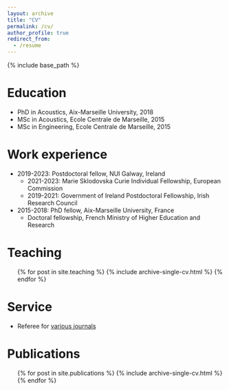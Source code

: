 ```yaml
---
layout: archive
title: "CV"
permalink: /cv/
author_profile: true
redirect_from:
  - /resume
---
```


{% include base_path %}

Education
======
* PhD in Acoustics, Aix-Marseille University, 2018
* MSc in Acoustics, Ecole Centrale de Marseille, 2015
* MSc in Engineering, Ecole Centrale de Marseille, 2015

Work experience
======
* 2019-2023: Postdoctoral fellow, NUI Galway, Ireland
  * 2021-2023: Marie Sklodovska Curie Individual Fellowship, European Commission
  * 2019-2021: Government of Ireland Postdoctoral Fellowship, Irish Research Council
* 2015-2018: PhD fellow, Aix-Marseille University, France
  * Doctoral fellowship, French Ministry of Higher Education and Research

Teaching
======
  <ul>{% for post in site.teaching %}
    {% include archive-single-cv.html %}
  {% endfor %}</ul>

Service
======
* Referee for [various journals](https://publons.com/researcher/2163976/harold-berjamin/)

Publications
======
  <ul>{% for post in site.publications %}
    {% include archive-single-cv.html %}
  {% endfor %}</ul>
